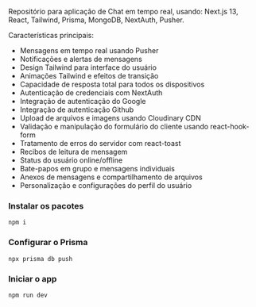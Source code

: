 Repositório para aplicação de Chat em tempo real, usando: Next.js 13, React, Tailwind, Prisma, MongoDB, NextAuth, Pusher.

Características principais:

- Mensagens em tempo real usando Pusher
- Notificações e alertas de mensagens
- Design Tailwind para interface do usuário
- Animações Tailwind e efeitos de transição
- Capacidade de resposta total para todos os dispositivos
- Autenticação de credenciais com NextAuth
- Integração de autenticação do Google
- Integração de autenticação Github
- Upload de arquivos e imagens usando Cloudinary CDN
- Validação e manipulação do formulário do cliente usando react-hook-form
- Tratamento de erros do servidor com react-toast
- Recibos de leitura de mensagem
- Status do usuário online/offline
- Bate-papos em grupo e mensagens individuais
- Anexos de mensagens e compartilhamento de arquivos
- Personalização e configurações do perfil do usuário

### Instalar os pacotes

`npm i`

### Configurar o Prisma

`npx prisma db push`

### Iniciar o app

`npm run dev`


